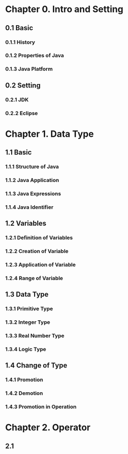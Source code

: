 # Chapter 0. Intro and Setting

## 0.1 Basic

### 0.1.1 History

### 0.1.2 Properties of Java

### 0.1.3 Java Platform

## 0.2 Setting

### 0.2.1 JDK

### 0.2.2 Eclipse

# Chapter 1. Data Type

## 1.1 Basic

### 1.1.1 Structure of Java

### 1.1.2 Java Application

### 1.1.3 Java Expressions

### 1.1.4 Java Identifier

## 1.2 Variables

### 1.2.1 Definition of Variables

### 1.2.2 Creation of Variable

### 1.2.3 Application of Variable

### 1.2.4 Range of Variable

## 1.3 Data Type

### 1.3.1 Primitive Type

### 1.3.2 Integer Type

### 1.3.3 Real Number Type

### 1.3.4 Logic Type

## 1.4 Change of Type

### 1.4.1 Promotion

### 1.4.2 Demotion

### 1.4.3 Promotion in Operation

# Chapter 2. Operator

## 2.1 